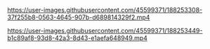 https://user-images.githubusercontent.com/45599371/188253308-37f255b8-0563-4645-907b-d689814329f2.mp4


https://user-images.githubusercontent.com/45599371/188253449-b1c89af8-93d8-42a3-8d43-e1aefa648949.mp4

